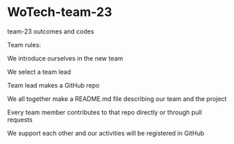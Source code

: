 # WoTech-team-23
team-23 outcomes and codes

Team rules:

We introduce ourselves in the new team

We select a team lead

Team lead makes a GitHub repo

We all together make a README.md file describing our team and the project

Every team member contributes to that repo directly or through pull requests

We support each other and our activities will be registered in GitHub
